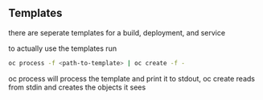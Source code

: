 
## Templates

there are seperate templates for a build, deployment, and service

to actually use the templates run
```sh
oc process -f <path-to-template> | oc create -f -
```

oc process will process the template and print it to stdout,
oc create reads from stdin and creates the objects it sees
